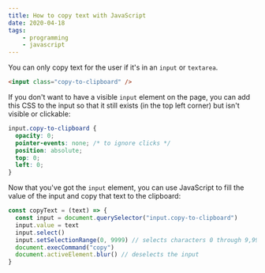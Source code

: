 ```yaml
---
title: How to copy text with JavaScript
date: 2020-04-18
tags:
    - programming
    - javascript
---
```

You can only copy text for the user if it's in an `input` or `textarea`.

```html
<input class="copy-to-clipboard" />
```

If you don't want to have a visible `input` element on the page, you can add this CSS to the input so that it still exists (in the top left corner) but isn't visible or clickable:

```css
input.copy-to-clipboard {
  opacity: 0;
  pointer-events: none; /* to ignore clicks */
  position: absolute;
  top: 0;
  left: 0;
}
```

Now that you've got the `input` element, you can use JavaScript to fill the value of the input and copy that text to the clipboard:

```jsx
const copyText = (text) => {
  const input = document.querySelector("input.copy-to-clipboard")
  input.value = text
  input.select()
  input.setSelectionRange(0, 9999) // selects characters 0 through 9,999 in the input
  document.execCommand("copy")
  document.activeElement.blur() // deselects the input
}
```
